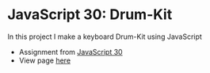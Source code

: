 # JavaScript 30: Drum-Kit
In this project I make a keyboard Drum-Kit using JavaScript

- Assignment from [JavaScript 30](https://javascript30.com/)
- View page [here](https://mathewkramsch.github.io/odin-etch-a-sketch/)
